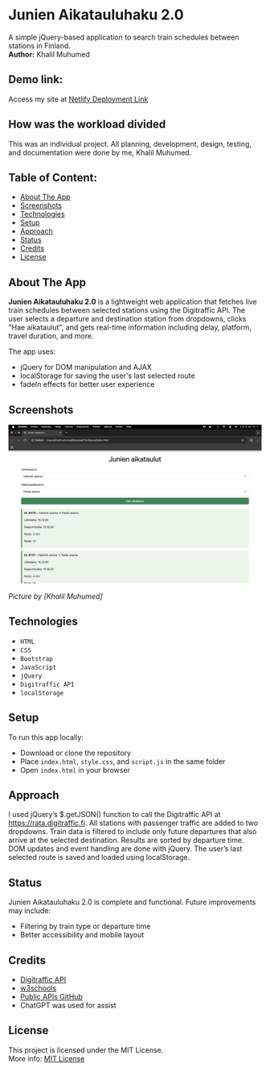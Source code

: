 # Junien Aikatauluhaku 2.0  
A simple jQuery-based application to search train schedules between stations in Finland.  
**Author:** Khalil Muhumed

## Demo link:
Access my site at [Netlify Deployment Link](https://tiajquery.netlify.app/) 

## How was the workload divided
This was an individual project. All planning, development, design, testing, and documentation were done by me, Khalil Muhumed.

## Table of Content:

- [About The App](#about-the-app)
- [Screenshots](#screenshots)
- [Technologies](#technologies)
- [Setup](#setup)
- [Approach](#approach)
- [Status](#status)
- [Credits](#credits)
- [License](#license)

## About The App
**Junien Aikatauluhaku 2.0** is a lightweight web application that fetches live train schedules between selected stations using the Digitraffic API. The user selects a departure and destination station from dropdowns, clicks "Hae aikataulut", and gets real-time information including delay, platform, travel duration, and more.

The app uses:
- jQuery for DOM manipulation and AJAX
- localStorage for saving the user's last selected route
- fadeIn effects for better user experience

## Screenshots

![Junien aikataulusovellus](screenshot.png)

*Picture by [Khalil Muhumed]*

## Technologies
- `HTML`
- `CSS`
- `Bootstrap`
- `JavaScript`
- `jQuery`
- `Digitraffic API`
- `localStorage`

## Setup
To run this app locally:

- Download or clone the repository
- Place `index.html`, `style.css`, and `script.js` in the same folder
- Open `index.html` in your browser

## Approach
I used jQuery’s $.getJSON() function to call the Digitraffic API at https://rata.digitraffic.fi.
All stations with passenger traffic are added to two dropdowns.
Train data is filtered to include only future departures that also arrive at the selected destination.
Results are sorted by departure time.
DOM updates and event handling are done with jQuery.
The user’s last selected route is saved and loaded using localStorage.

## Status
Junien Aikatauluhaku 2.0 is complete and functional. Future improvements may include:
- Filtering by train type or departure time
- Better accessibility and mobile layout

## Credits
- [Digitraffic API](https://www.digitraffic.fi)
- [w3schools](https://www.w3schools.com/jquery/default.asp)
- [Public APIs GitHub](https://www.digitraffic.fi)
- ChatGPT was used for assist

## License
This project is licensed under the MIT License.  
More info: [MIT License](https://opensource.org/licenses/MIT)
